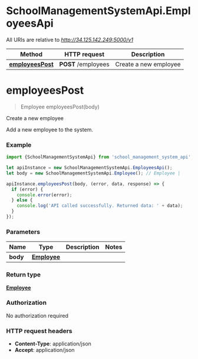 # SchoolManagementSystemApi.EmployeesApi

All URIs are relative to *http://34.125.142.249:5000/v1*

Method | HTTP request | Description
------------- | ------------- | -------------
[**employeesPost**](EmployeesApi.md#employeesPost) | **POST** /employees | Create a new employee

<a name="employeesPost"></a>
# **employeesPost**
> Employee employeesPost(body)

Create a new employee

Add a new employee to the system.

### Example
```javascript
import {SchoolManagementSystemApi} from 'school_management_system_api';

let apiInstance = new SchoolManagementSystemApi.EmployeesApi();
let body = new SchoolManagementSystemApi.Employee(); // Employee | 

apiInstance.employeesPost(body, (error, data, response) => {
  if (error) {
    console.error(error);
  } else {
    console.log('API called successfully. Returned data: ' + data);
  }
});
```

### Parameters

Name | Type | Description  | Notes
------------- | ------------- | ------------- | -------------
 **body** | [**Employee**](Employee.md)|  | 

### Return type

[**Employee**](Employee.md)

### Authorization

No authorization required

### HTTP request headers

 - **Content-Type**: application/json
 - **Accept**: application/json

